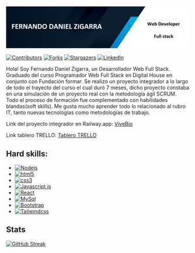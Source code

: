 ![Fernando GitHub Banner](./assets/banner.png)

[![Contributors][contributors-shield]][contributors-url]
[![Forks][forks-shield]][forks-url]
[![Stargazers][stars-shield]][stars-url]
[![LinkedIn][linkedin-shield]][linkedin-url]

Hola! Soy Fernando Daniel Zigarra, un Desarrollador Web Full Stack. Graduado del curso Programador Web Full Stack en Digital House en conjunto con Fundación formar. Se realizo un proyecto integrador a lo largo de todo el trayecto del curso el cual duró 7 meses, dicho proyecto constaba en una simulación de un proyecto real con la metodología ágil SCRUM. Todo el proceso de formación fue complementado con habilidades blandas(soft skills).
Me gusta mucho aprender todo lo relacionado al rubro IT, tanto nuevas tecnologías como metodologías de trabajo. 

Link del proyecto integrador en Railway.app: [ViveBio](https://e-commerce-vivebio-production.up.railway.app/)

Link tablero TRELLO: [Tablero TRELLO](https://trello.com/b/DAyvv4g3/grupo-5-vivebio-comisi%C3%B3n-14)

## Hard skills:
* [![Nodejs][Nodejs.org]][Nodejs-url]
* [![html5][html5.com]][html5-url]
* [![css3][css3.com]][css3-url]
* [![Javascript.js]][Javascript-url]
* [![React][React.js]][React-url]
* [![MySql][MySql.io]][MySql-url]
* [![Bootstrap][Bootstrap.com]][Bootstrap-url]
* [![Tailwindcss][Tailwindcss.js]][Tailwindcss-url]

## Stats
[![GitHub Streak](http://github-readme-streak-stats.herokuapp.com?user=FernandoDanielZigarra&theme=vue-dark)](https://git.io/streak-stats)

[contributors-shield]: https://img.shields.io/github/contributors/DiCerso/grupo_5_Vive-Bio.svg?style=for-the-badge
[contributors-url]: https://github.com/DiCerso/grupo_5_Vive-Bio/graphs/contributors
[forks-shield]: https://img.shields.io/github/forks/DiCerso/grupo_5_Vive-Bio.svg?style=for-the-badge
[forks-url]: https://github.com/DiCerso/grupo_5_Vive-Bio/network/members
[stars-shield]: https://img.shields.io/github/stars/DiCerso/grupo_5_Vive-Bio.svg?style=for-the-badge
[stars-url]: https://github.com/DiCerso/grupo_5_Vive-Bio/stargazers
[issues-shield]: https://img.shields.io/github/issues/DiCerso/grupo_5_Vive-Bio.svg?style=for-the-badge
[issues-url]: https://github.com/DiCerso/grupo_5_Vive-Bio/issues
[license-shield]: https://img.shields.io/github/license/DiCerso/grupo_5_Vive-Bio.svg?style=for-the-badge
[license-url]: https://github.com/DiCerso/grupo_5_Vive-Bio/blob/master/LICENSE.txt
[linkedin-shield]: https://img.shields.io/badge/LinkedIn-0077B5?style=for-the-badge&logo=linkedin&logoColor=white
[linkedin-url]: https://linkedin.com/in/fernando-zigarra-846980212
[product-screenshot]: images/screenshot.png
[javascript.js]: https://img.shields.io/badge/Javascript-35495E?style=for-the-badge&logo=javascript&logoColor=F1C232
[javascript-url]: https://www.javascript.com/
[react.js]: https://img.shields.io/badge/React-20232A?style=for-the-badge&logo=react&logoColor=61DAFB
[react-url]: https://reactjs.org/
[tailwindcss.js]: https://img.shields.io/badge/Tailwind.js-329bfc?style=for-the-badge&logo=tailwindcss&logoColor=white
[tailwindcss-url]: https://tailwindcss.com/
[mysql.io]: https://img.shields.io/badge/MySQL-4A4A55?style=for-the-badge&logo=mysql&logoColor=88c6ff
[mysql-url]: https://www.mysql.com/
[nodejs.org]: https://img.shields.io/badge/Nodejs-43853D?style=for-the-badge&logo=node.js&logoColor=white
[nodejs-url]: https://nodejs.org/
[html5.com]: https://img.shields.io/badge/HTML5-ff821e?style=for-the-badge&logo=html5&logoColor=white
[html5-url]: https://lenguajehtml.com/
[bootstrap.com]: https://img.shields.io/badge/Bootstrap-563D7C?style=for-the-badge&logo=bootstrap&logoColor=white
[bootstrap-url]: https://getbootstrap.com
[css3.com]: https://img.shields.io/badge/css-0769AD?style=for-the-badge&logo=css3&logoColor=white
[css3-url]: https://jquery.com
